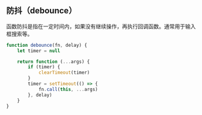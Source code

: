 ## 防抖（debounce）

函数防抖是指在一定时间内，如果没有继续操作，再执行回调函数。通常用于输入框搜索等。

```JavaScript
function debounce(fn, delay) {
    let timer = null

    return function (...args) {
        if (timer) {
            clearTimeout(timer)
        }
        timer = setTimeout(() => {
            fn.call(this, ...args)
        }, delay)
    }
}
```
